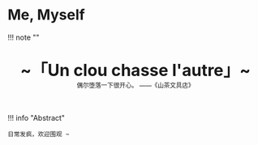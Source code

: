 # Me, Myself

!!! note "" 
    <br><br>
    <div align="center" style="font-size:32px;font-weight:bold">
        ~「Un clou chasse l'autre」~
    </div>
    <div align="center" style="font-size:12px">
        偶尔堕落一下很开心。 ——《山茶文具店》
    </div>
    <br><br>

!!! info "Abstract"

    日常发疯，欢迎围观 ~
